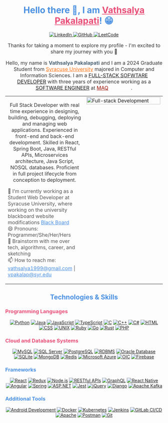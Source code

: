 <!-- Center Header and Social Icons -->
<div align="center">
  <h1 style="color: #4A90E2;">Hello there 👋, I am <a href="https://github.com/vathsalya9" style="color: #E94E77;">Vathsalya Pakalapati</a>! 😁</h1>
  <p>
    <a href="https://www.linkedin.com/in/vathsalyapakalapati/">
      <img src="https://img.shields.io/badge/-LinkedIn-%230077B5?logo=linkedin&style=flat" alt="LinkedIn" />
    </a>
    <a href="https://github.com/vathsalya9">
      <img src="https://img.shields.io/badge/-GitHub-%23121011?logo=github&style=flat" alt="GitHub" />
    </a>
    <a href="https://leetcode.com/u/vathsalya1999/">
      <img src="https://img.shields.io/badge/-LeetCode-%23F9D83C?logo=leetcode&style=flat" alt="LeetCode" />
    </a>
  </p>
  <p class="typewriter" id="typing-effect"></p> 
</div>

<div align="center">
  <p style="color: #333; font-size: 16px;">
    Thanks for taking a moment to explore my profile - I'm excited to share my journey with you 🚀
  </p>
  <p style="color: #333; font-size: 16px;">
    Hello, my name is <strong style="color: #4A6274;">Vathsalya Pakalapati</strong> and I am a 2024 Graduate Student from <a href="https://www.syracuse.edu/" style="color: #FF7518;">Syracuse University</a> majored in Computer and Information Sciences.
   I am a <a href="">FULL-STACK SOFWTARE DEVELOPER</a> with three years of experience working as a <a href="">SOFTWARE ENGINEER</a> at <a href="https://www.maqsoftware.com" style="color: #990F02;">MAQ</a> <a href="https://www.maqsoftware.com" style="color: #FFFFFF;">Software</a>.
  </p>
</div>
<table width="100%">
<tr>
  <td width="50%" valign="top">
<!-- Profile Information -->
<div align="center">
  <p style="color: #333; font-size: 16px;">
   Full Stack Developer with real time experience in designing, building, debugging, deploying and managing web applications. Experienced in front-end and back-end development. Skilled in React, Spring Boot, Java, RESTful APIs, Microservices architecture, Java Script, NOSQL databases. Proficient in full project lifecycle from conception to deployment.
  </p>
</div>
<div align="left">
  <ul style="color: #555; list-style-type: none; padding: 0;">
    <li>🔭 I’m currently working as a Student Web Developer at Syracuse University, where working on the university blackboard website modifications <a href="https://blackboard.syracuse.edu/" style="color: #4A90E2;">Black Board</a></li>
    <li>😄 Pronouns: Programmer/She/Her/Hers</li>
    <li>💬 Brainstorm with me over tech, algorithms, career, and sketching</li>
    <li>📫 How to reach me: <a href="mailto:vathsalya1999@gmail.com" style="color: #4A90E2;">
      vathsalya1999@gmail.com</a> 
      | <a href="mailto:vpakalap@syr.edu" style="color: #4A90E2;">vpakalap@syr.edu</a></li>
  </ul>
</div>
</td>
 <td width="50%" valign="top">
    <img src="https://res.cloudinary.com/practicaldev/image/fetch/s--2bZIjPGC--/c_limit%2Cf_auto%2Cfl_progressive%2Cq_66%2Cw_880/https://dev-to-uploads.s3.amazonaws.com/i/d4tvukbt5mra37cvwklk.gif" alt="Full-stack Development" style="width: 100%; height: auto;" />
  </td>
  </tr>
</table>

<!-- Two Column Layout for Technology Skills and Image -->
<h2 align="center" style="color: #4A90E2;">Technologies & Skills</h2>

<!-- Programming Languages -->
<h3 style="color: #E94E77;">Programming Languages</h3>
<p align="center">
  <a href="#"><img src="https://img.shields.io/badge/-Python-%2335766A?logo=python&style=flat" alt="Python" /></a>
  <a href="#"><img src="https://img.shields.io/badge/-Java-%23F89820?logo=java&style=flat" alt="Java" /></a>
  <a href="#"><img src="https://img.shields.io/badge/-JavaScript-%23F7E018?logo=javascript&style=flat" alt="JavaScript" /></a>
  <a href="#"><img src="https://img.shields.io/badge/-TypeScript-%232B7489?logo=typescript&style=flat" alt="TypeScript" /></a>
  <a href="#"><img src="https://img.shields.io/badge/-C-%2300594F?logo=c&style=flat" alt="C" /></a>
  <a href="#"><img src="https://img.shields.io/badge/-C%2B%2B-%2300594F?logo=cplusplus&style=flat" alt="C++" /></a>
  <a href="#"><img src="https://img.shields.io/badge/-C%23-%232F6C8F?logo=csharp&style=flat" alt="C#" /></a>
  <a href="#"><img src="https://img.shields.io/badge/-HTML-%23E44D26?logo=html5&style=flat" alt="HTML" /></a>
  <a href="#"><img src="https://img.shields.io/badge/-CSS-%231572B6?logo=css3&style=flat" alt="CSS" /></a>
  <a href="#"><img src="https://img.shields.io/badge/-UNIX-%23F4B400?logo=unix&style=flat" alt="UNIX" /></a>
  <a href="#"><img src="https://img.shields.io/badge/-Ruby-%23CC342D?logo=ruby&style=flat" alt="Ruby" /></a>
  <a href="#"><img src="https://img.shields.io/badge/-Go-%2300ADD8?logo=go&style=flat" alt="Go" /></a>
  <a href="#"><img src="https://img.shields.io/badge/-Rust-%234A1F77?logo=rust&style=flat" alt="Rust" /></a>
  <a href="#"><img src="https://img.shields.io/badge/-PHP-%23777BB4?logo=php&style=flat" alt="PHP" /></a>
</p>

<!-- Cloud and Database Systems -->
<h3 style="color: #E94E77;">Cloud and Database Systems</h3>
<p align="center">
  <a href="#"><img src="https://img.shields.io/badge/-MySQL-%234F5D73?logo=mysql&style=flat" alt="MySQL" /></a>
  <a href="#"><img src="https://img.shields.io/badge/-SQL%20Server-%234F5D73?logo=microsoftsqlserver&style=flat" alt="SQL Server" /></a>
  <a href="#"><img src="https://img.shields.io/badge/-PostgreSQL-%233F5F7F?logo=postgresql&style=flat" alt="PostgreSQL" /></a>
  <a href="#"><img src="https://img.shields.io/badge/-RDBMS-%233F5F7F?style=flat" alt="RDBMS" /></a>
  <a href="#"><img src="https://img.shields.io/badge/-Oracle%20Database-%23F80000?logo=oracle&style=flat" alt="Oracle Database" /></a>
  <a href="#"><img src="https://img.shields.io/badge/-SQLite-%2307405F?logo=sqlite&style=flat" alt="SQLite" /></a>
  <a href="#"><img src="https://img.shields.io/badge/-MongoDB-%2347A248?logo=mongodb&style=flat" alt="MongoDB" /></a>
  <a href="#"><img src="https://img.shields.io/badge/-Redis-%23D82C20?logo=redis&style=flat" alt="Redis" /></a>
  <a href="#"><img src="https://img.shields.io/badge/-Microsoft%20Azure-%235F99C7?logo=microsoftazure&style=flat" alt="Microsoft Azure" /></a>
  <a href="#"><img src="https://img.shields.io/badge/-OIC-%23FF7F00?style=flat" alt="OIC" /></a>
  <a href="#"><img src="https://img.shields.io/badge/-Firebase-%23FFCA28?logo=firebase&style=flat" alt="Firebase" /></a>
</p>

<!-- Frameworks -->
<h3 style="color: #4A90E2;">Frameworks</h3>
<p align="center">
  <a href="#"><img src="https://img.shields.io/badge/-React-%23282C34?logo=react&style=flat" alt="React" /></a>
  <a href="#"><img src="https://img.shields.io/badge/-Redux-%23593D88?logo=redux&style=flat" alt="Redux" /></a>
  <a href="#"><img src="https://img.shields.io/badge/-Node.js-%234E9F2A?logo=node.js&style=flat" alt="Node.js" /></a>
  <a href="#"><img src="https://img.shields.io/badge/-RESTful%20APIs-%23000000?style=flat" alt="RESTful APIs" /></a>
  <a href="#"><img src="https://img.shields.io/badge/-GraphQL-%E10098?logo=graphql&style=flat" alt="GraphQL" /></a>
  <a href="#"><img src="https://img.shields.io/badge/-React%20Native-%23000000?logo=react&style=flat" alt="React Native" /></a>
  <a href="#"><img src="https://img.shields.io/badge/-Angular-%236CC24A?logo=angular&style=flat" alt="Angular" /></a>
  <a href="#"><img src="https://img.shields.io/badge/-Spring-%236DB33F?logo=spring&style=flat" alt="Spring" /></a>
  <a href="#"><img src="https://img.shields.io/badge/-ASP.NET-%230074B1?logo=aspnet&style=flat" alt="ASP.NET" /></a>
  <a href="#"><img src="https://img.shields.io/badge/-Jest-%23C21325?logo=jest&style=flat" alt="Jest" /></a>
  <a href="#"><img src="https://img.shields.io/badge/-jQuery-%230E76A8?logo=jquery&style=flat" alt="jQuery" /></a>
  <a href="#"><img src="https://img.shields.io/badge/-Django-%23092E20?logo=django&style=flat" alt="Django" /></a>
  <a href="#"><img src="https://img.shields.io/badge/-Apache%20Kafka-%23000000?logo=apachekafka&style=flat" alt="Apache Kafka" /></a>
</p>
<!-- Additional Tools -->
<h3 style="color: #4A90E2;">Additional Tools</h3>
<p align="center">
  <a href="#"><img src="https://img.shields.io/badge/-Android%20Development-%23A4C639?logo=android&style=flat" alt="Android Development" /></a>
  <a href="#"><img src="https://img.shields.io/badge/-Docker-%232496ED?logo=docker&style=flat" alt="Docker" /></a>
  <a href="#"><img src="https://img.shields.io/badge/-Kubernetes-%2333A9FC?logo=kubernetes&style=flat" alt="Kubernetes" /></a>
  <a href="#"><img src="https://img.shields.io/badge/-Jenkins-%23D24939?logo=jenkins&style=flat" alt="Jenkins" /></a>
  <a href="#"><img src="https://img.shields.io/badge/-GitLab%20CI%2FCD-%23181717?logo=gitlab&style=flat" alt="GitLab CI/CD" /></a>
  <a href="#"><img src="https://img.shields.io/badge/-Apache-%23D22128?logo=apache&style=flat" alt="Apache" /></a>
  <a href="#"><img src="https://img.shields.io/badge/-Postman-%23FF6C37?logo=postman&style=flat" alt="Postman" /></a>
  <a href="#"><img src="https://img.shields.io/badge/-Git-%23F05032?logo=git&style=flat" alt="Git" /></a>
</p>
